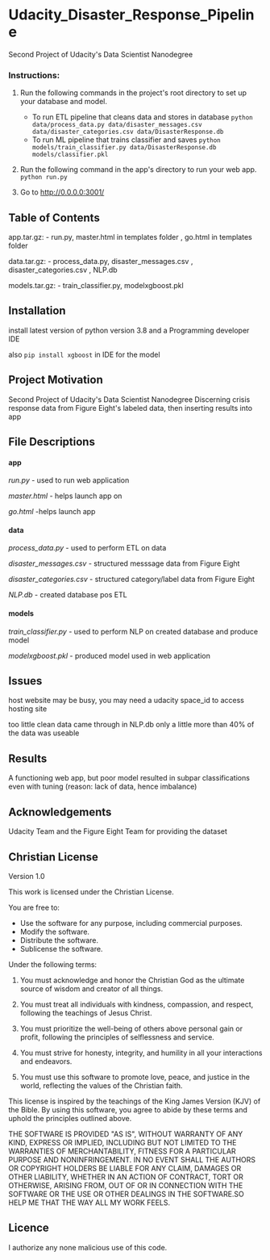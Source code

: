 # Udacity_Disaster_Response_Pipeline
Second Project of Udacity's Data Scientist Nanodegree


### Instructions:
1. Run the following commands in the project's root directory to set up your database and model.

    - To run ETL pipeline that cleans data and stores in database
        `python data/process_data.py data/disaster_messages.csv data/disaster_categories.csv data/DisasterResponse.db`
    - To run ML pipeline that trains classifier and saves
        `python models/train_classifier.py data/DisasterResponse.db models/classifier.pkl`

2. Run the following command in the app's directory to run your web app.
    `python run.py`

3. Go to http://0.0.0.0:3001/


## Table of Contents

app.tar.gz: - run.py, master.html in templates folder
            , go.html in templates folder

data.tar.gz: - process_data.py, disaster_messages.csv
             , disaster_categories.csv
             , NLP.db

models.tar.gz: - train_classifier.py, modelxgboost.pkl
               
               
## Installation

install latest version of python version 3.8 and a Programming developer IDE

also `pip install xgboost` in IDE for the model


## Project Motivation

Second Project of Udacity's Data Scientist Nanodegree
Discerning crisis response data from Figure Eight's labeled data, then inserting results into app


## File Descriptions

#### app
*run.py* - used to run web application

*master.html* - helps launch app on

*go.html* -helps launch app

#### data
*process_data.py* - used to perform ETL on data

*disaster_messages.csv* - structured messsage data from Figure Eight

*disaster_categories.csv* - structured category/label data from Figure Eight

*NLP.db* - created database pos ETL

#### models
*train_classifier.py* - used to perform NLP on created database and produce model

*modelxgboost.pkl* - produced model used in web application


## Issues

host website may be busy, you may need a udacity space_id to access hosting site

too little clean data came through in NLP.db only a little more than 40% of the data was useable


## Results

A functioning web app, but poor model resulted in subpar classifications even with tuning (reason: lack of data, hence imbalance)


## Acknowledgements

Udacity Team and the Figure Eight Team for providing the dataset

## Christian License

Version 1.0

This work is licensed under the Christian License.

You are free to:
- Use the software for any purpose, including commercial purposes.
- Modify the software.
- Distribute the software.
- Sublicense the software.

Under the following terms:

1. You must acknowledge and honor the Christian God as the ultimate source of wisdom and creator of all things.

2. You must treat all individuals with kindness, compassion, and respect, following the teachings of Jesus Christ.

3. You must prioritize the well-being of others above personal gain or profit, following the principles of selflessness and service.

4. You must strive for honesty, integrity, and humility in all your interactions and endeavors.

5. You must use this software to promote love, peace, and justice in the world, reflecting the values of the Christian faith.

This license is inspired by the teachings of the King James Version (KJV) of the Bible. By using this software, you agree to abide by these terms and uphold the principles outlined above.

THE SOFTWARE IS PROVIDED "AS IS", WITHOUT WARRANTY OF ANY KIND, EXPRESS OR IMPLIED, INCLUDING BUT NOT LIMITED TO THE WARRANTIES OF MERCHANTABILITY, FITNESS FOR A PARTICULAR PURPOSE AND NONINFRINGEMENT. IN NO EVENT SHALL THE AUTHORS OR COPYRIGHT HOLDERS BE LIABLE FOR ANY CLAIM, DAMAGES OR OTHER LIABILITY, WHETHER IN AN ACTION OF CONTRACT, TORT OR OTHERWISE, ARISING FROM, OUT OF OR IN CONNECTION WITH THE SOFTWARE OR THE USE OR OTHER DEALINGS IN THE SOFTWARE.SO HELP ME THAT THE WAY ALL MY WORK FEELS.


## Licence

I authorize any none malicious use of this code.
